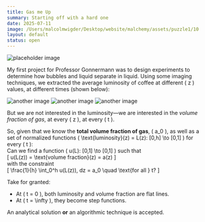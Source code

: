```yaml
---
title: Gas me Up
summary: Starting off with a hard one
date: 2025-07-11
image: /Users/malcolmwigder/Desktop/website/malchemy/assets/puzzle1/10.png
layout: default
status: open
---
```


![placeholder image](/Users/malcolmwigder/Desktop/website/malchemy/assets/puzzle1/10.png)

My first project for Professor Gonnermann was to design experiments to determine how bubbles and liquid separate in liquid. Using some imaging techniques, we extracted the average luminosity of coffee at different \( z \) values, at different times (shown below):

<!-- Add more images below as needed -->
![another image](/Users/malcolmwigder/Desktop/website/malchemy/assets/puzzle1/11.png)
![another image](/Users/malcolmwigder/Desktop/website/malchemy/assets/puzzle1/12.png)
![another image](/Users/malcolmwigder/Desktop/website/malchemy/assets/puzzle1/13.png)

But we are not interested in the luminosity—we are interested in the *volume fraction of gas*, at every \( z \), at every \( t \).

So, given that we know the **total volume fraction of gas**, \( a_0 \), as well as a set of normalized functions \( \text{luminosity}(z) = L(z): [0,h] \to [0,1] \) for every \( t \):  
Can we find a function \( u(L): [0,1] \to [0,1] \) such that  
\[ u(L(z)) = \text{volume fraction}(z) = a(z) \]  
with the constraint  
\[
\frac{1}{h} \int_0^h u(L(z))\, dz = a_0 \quad \text{for all } t?
\]

Take for granted:
- At \( t = 0 \), both luminosity and volume fraction are flat lines.  
- At \( t = \infty \), they become step functions.

An analytical solution **or** an algorithmic technique is accepted.
